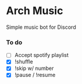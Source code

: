 # Arch Music
Simple music bot for Discord


### To do

- [ ] Accept spotify playlist
- [x] !shuffle
- [x] !skip w/ number
- [x] !pause / !resume
